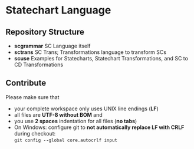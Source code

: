 <!-- (c) https://github.com/MontiCore/monticore -->
# Statechart Language

## Repository Structure
* __scgrammar__ SC Language itself
* __sctrans__ SC Trans; Transformations language to transform SCs
* __scuse__ Examples for Statecharts, Statechart Transformations, and SC to CD Transformations

## Contribute

Please make sure that 
* your complete workspace only uses UNIX line endings (**LF**)
* all files are **UTF-8 without BOM** and
* you use **2 spaces** indentation for all files (**no tabs**)
* On Windows: configure git to **not automatically replace LF with CRLF** during checkout:  
      `git config --global core.autocrlf input`
